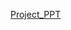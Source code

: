 [Project_PPT](https://docs.google.com/presentation/d/16M9VJ2S0qN8B31bnjm-NUO0sFYkEHN2a/edit?usp=sharing&ouid=104317304121243432197&rtpof=true&sd=true)
